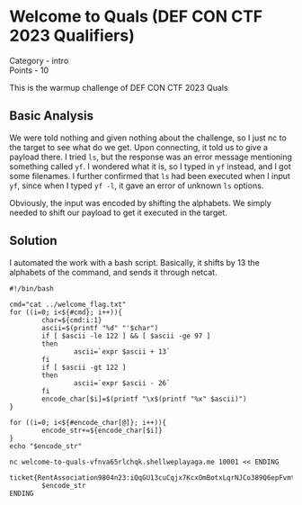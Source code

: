 # Welcome to Quals (DEF CON CTF 2023 Qualifiers)

Category - intro  
Points - 10

This is the warmup challenge of DEF CON CTF 2023 Quals

## Basic Analysis

We were told nothing and given nothing about the challenge, so I just nc to the target to see what do we get.
Upon connecting, it told us to give a payload there.
I tried `ls`, but the response was an error message mentioning something called `yf`.
I wondered what it is, so I typed in `yf` instead, and I got some filenames.
I further confirmed that `ls` had been executed when I input `yf`, since when I typed `yf -l`, it gave an error of unknown `ls` options.

Obviously, the input was encoded by shifting the alphabets. We simply needed to shift our payload to get it executed in the target.

## Solution

I automated the work with a bash script. Basically, it shifts by 13 the alphabets of the command, and sends it through netcat.
```
#!/bin/bash

cmd="cat ../welcome_flag.txt"
for ((i=0; i<${#cmd}; i++)){
        char=${cmd:i:1}
        ascii=$(printf "%d" "'$char")
        if [ $ascii -le 122 ] && [ $ascii -ge 97 ]
        then
                ascii=`expr $ascii + 13`
        fi
        if [ $ascii -gt 122 ]
        then
                ascii=`expr $ascii - 26`
        fi
        encode_char[$i]=$(printf "\x$(printf "%x" $ascii)")
}

for ((i=0; i<${#encode_char[@]}; i++)){
        encode_str+=${encode_char[$i]}
}
echo "$encode_str"

nc welcome-to-quals-vfnva65rlchqk.shellweplayaga.me 10001 << ENDING
        ticket{RentAssociation9804n23:iQqGU13cuCqjx7KcxOmBotxLqrNJCo389Q6epFvmtFX4AXFG}
        $encode_str
ENDING
```
